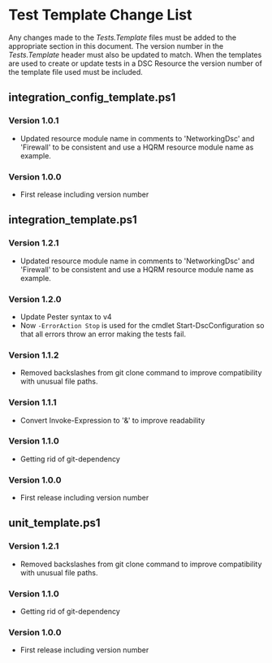 # Test Template Change List

Any changes made to the *Tests.Template* files must be added to the appropriate
section in this document.
The version number in the *Tests.Template* header must also be updated to match.
When the templates are used to create or update tests in a DSC Resource the
version number of the template file used must be included.

## integration_config_template.ps1

### Version 1.0.1

* Updated resource module name in comments to 'NetworkingDsc' and 'Firewall' to
  be consistent and use a HQRM resource module name as example.

### Version 1.0.0

* First release including version number


## integration_template.ps1

### Version 1.2.1

* Updated resource module name in comments to 'NetworkingDsc' and 'Firewall' to
  be consistent and use a HQRM resource module name as example.

### Version 1.2.0

* Update Pester syntax to v4
* Now `-ErrorAction Stop` is used for the cmdlet Start-DscConfiguration so
  that all errors throw an error making the tests fail.

### Version 1.1.2

* Removed backslashes from git clone command to improve compatibility with
  unusual file paths.

### Version 1.1.1

* Convert Invoke-Expression to '&' to improve readability

### Version 1.1.0

* Getting rid of git-dependency

### Version 1.0.0

* First release including version number

## unit_template.ps1

### Version 1.2.1

* Removed backslashes from git clone command to improve compatibility
  with unusual file paths.

### Version 1.1.0

* Getting rid of git-dependency

### Version 1.0.0

* First release including version number
